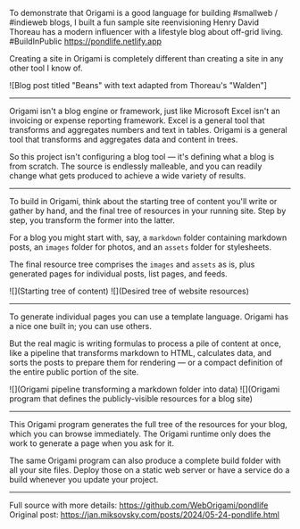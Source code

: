 To demonstrate that Origami is a good language for building #smallweb / #indieweb blogs, I built a fun sample site reenvisioning Henry David Thoreau has a modern influencer with a lifestyle blog about off-grid living. #BuildInPublic https://pondlife.netlify.app

Creating a site in Origami is completely different than creating a site in any other tool I know of.

![Blog post titled "Beans" with text adapted from Thoreau's "Walden"]

---

Origami isn't a blog engine or framework, just like Microsoft Excel isn't an invoicing or expense reporting framework. Excel is a general tool that transforms and aggregates numbers and text in tables. Origami is a general tool that transforms and aggregates data and content in trees.

So this project isn't configuring a blog tool — it's defining what a blog is from scratch. The source is endlessly malleable, and you can readily change what gets produced to achieve a wide variety of results.

---

To build in Origami, think about the starting tree of content you'll write or gather by hand, and the final tree of resources in your running site. Step by step, you transform the former into the latter.

For a blog you might start with, say, a `markdown` folder containing markdown posts, an `images` folder for photos, and an `assets` folder for stylesheets.

The final resource tree comprises the `images` and `assets` as is, plus generated pages for individual posts, list pages, and feeds.

![](Starting tree of content)
![](Desired tree of website resources)

---

To generate individual pages you can use a template language. Origami has a nice one built in; you can use others.

But the real magic is writing formulas to process a pile of content at once, like a pipeline that transforms markdown to HTML, calculates data, and sorts the posts to prepare them for rendering — or a compact definition of the entire public portion of the site.

![](Origami pipeline transforming a markdown folder into data)
![](Origami program that defines the publicly-visible resources for a blog site)

---

This Origami program generates the full tree of the resources for your blog, which you can browse immediately. The Origami runtime only does the work to generate a page when you ask for it.

The same Origami program can also produce a complete build folder with all your site files. Deploy those on a static web server or have a service do a build whenever you update your project.

---

Full source with more details: https://github.com/WebOrigami/pondlife
Original post: https://jan.miksovsky.com/posts/2024/05-24-pondlife.html
